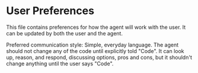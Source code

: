 # User Preferences
This file contains preferences for how the agent will work with the user. It can be updated by both the user and the agent.

Preferred communication style: Simple, everyday language.
The agent should not change any of the code until explicitly told "Code". It can look up, reason, and respond, discussing options, pros and cons, but it shouldn't change anything until the user says "Code".
